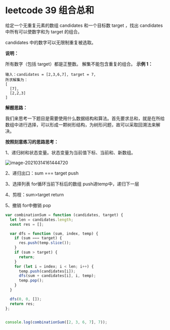 # leetcode 39 组合总和

给定一个无重复元素的数组 candidates 和一个目标数 target ，找出 candidates 中所有可以使数字和为 target 的组合。

candidates 中的数字可以无限制重复被选取。

**说明：**

所有数字（包括 target）都是正整数。
解集不能包含重复的组合。 
**示例 1：**

```
输入：candidates = [2,3,6,7], target = 7,
所求解集为：
[
  [7],
  [2,2,3]
]
```

**解题思路：**

我们来思考一下题目是需要使用什么数据结构和算法。首先要求总和，就是在所给数组中进行选择，可以形成一颗树形结构，为树形问题，故可以采取回溯法来解决。

**按照刻意练习的思路思考：**

1、递归树和状态变量。状态变量为当前值下标、当前和、新数组。

![image-20210314161444720](C:%5CUsers%5CAsus%5CAppData%5CRoaming%5CTypora%5Ctypora-user-images%5Cimage-20210314161444720.png)

2、递归出口：sum === target push

3、选择列表 for循环当前下标后的数组 push进temp中，递归下一层

4、剪枝：sum>target return

5、撤销 for中撤销 pop

```js
var combinationSum = function (candidates, target) {
  let len = candidates.length;
  const res = [];

  var dfs = function (sum, index, temp) {
    if (sum === target) {
      res.push(temp.slice());
    }
    if (sum > target) {
      return;
    }
    for (let i = index; i < len; i++) {
      temp.push(candidates[i]);
      dfs(sum + candidates[i], i, temp);
      temp.pop();
    }
  }

  dfs(0, 0, []);
  return res;
};


console.log(combinationSum([2, 3, 6, 7], 7));

```

